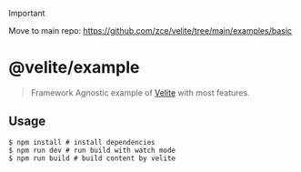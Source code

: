 > [!IMPORTANT]  
> Move to main repo: https://github.com/zce/velite/tree/main/examples/basic

# @velite/example

> Framework Agnostic example of [Velite](https://github.com/zce/velite) with most features.

## Usage

```shell
$ npm install # install dependencies
$ npm run dev # run build with watch mode
$ npm run build # build content by velite
```
